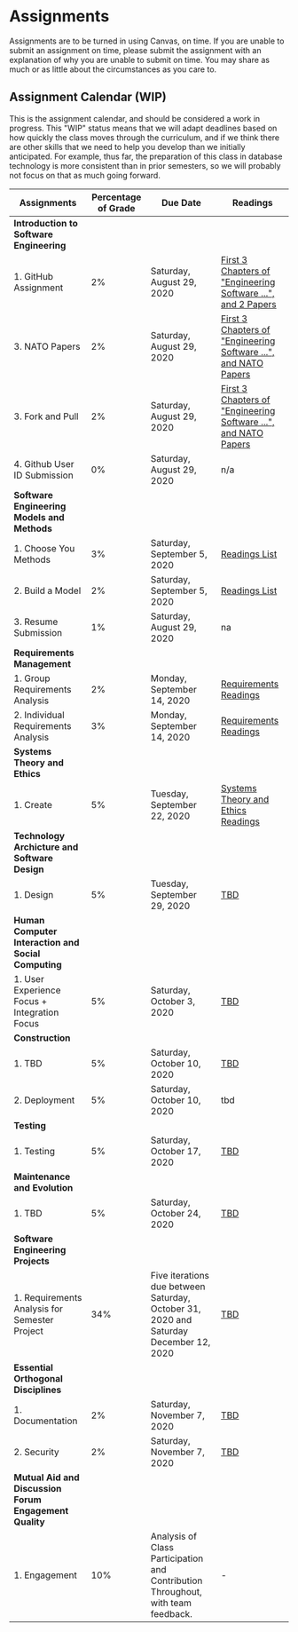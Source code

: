 # Assignments
Assignments are to be turned in using Canvas, on time. If you are unable to submit an assignment on time, please submit the assignment with an explanation of why you are unable to submit on time. You may share as much or as little about the circumstances as you care to. 

## Assignment Calendar (WIP)

This is the assignment calendar, and should be considered a work in progress. This "WIP" status means that we will adapt deadlines based on how quickly the class moves through the curriculum, and if we think there are other skills that we need to help you develop than we initially anticipated. For example, thus far, the preparation of this class in database technology is more consistent than in prior semesters, so we will probably not focus on that as much going forward. 


| **Assignments** | **Percentage of Grade** | **Due Date** | **Readings** | 
| --- | --- | -- | --- |
| **Introduction to Software Engineering** ||
| 1. GitHub Assignment | 2% | Saturday, August 29, 2020 | [First 3 Chapters of "Engineering Software ...", and 2 Papers](../01-introduction-to-software-engineering/readings/_Module-1-Readings.md) |
| 3. NATO Papers | 2% | Saturday, August 29, 2020 | [First 3 Chapters of "Engineering Software ...", and NATO Papers](../01-introduction-to-software-engineering/_Module-1-Readings.md) |
| 3. Fork and Pull | 2% | Saturday, August 29, 2020 | [First 3 Chapters of "Engineering Software ...", and NATO Papers](../01-introduction-to-software-engineering/_Module-1-Readings.md) |
| 4. Github User ID Submission | 0% | Saturday, August 29, 2020 | n/a |
| **Software Engineering Models and Methods** ||
| 1. Choose You Methods | 3% | Saturday, September 5, 2020 | [Readings List](../02-software-engineering-models-methods/readings/_Module-2-Readings.md) |
| 2. Build a Model | 2% | Saturday, September 5, 2020 | [Readings List](../02-software-engineering-models-methods/readings/_Module-2-Readings.md) |  
| 3. Resume Submission | 1% | Saturday, August 29, 2020 | na | 
| **Requirements Management** ||
| 1. Group Requirements Analysis  | 2% | Monday, September 14, 2020 | [Requirements Readings](../03-requirements/readings/_module-3-readings.md) | 
| 2. Individual Requirements Analysis  | 3% | Monday, September 14, 2020 | [Requirements Readings](../03-requirements/readings/_module-3-readings.md) | 
| **Systems Theory and Ethics** ||
| 1. Create | 5% |  Tuesday, September 22, 2020 | [Systems Theory and Ethics Readings](../04-systems-theory-and-ethics/readings.md) | 
| **Technology Archicture and Software Design** ||
| 1. Design | 5% |  Tuesday, September 29, 2020 | [TBD](../05-architecture-design/_design_readings.md) | 
| **Human Computer Interaction and Social Computing** ||
| 1. User Experience Focus + Integration Focus | 5% | Saturday, October 3, 2020 | [TBD]() |
| **Construction** ||
| 1. TBD | 5% | Saturday, October 10, 2020 |  [TBD]() |
| 2. Deployment | 5% | Saturday, October 10, 2020 | tbd |
| **Testing** ||
| 1. Testing | 5% | Saturday, October 17, 2020 |  [TBD]() |
| **Maintenance and Evolution**
| 1. TBD | 5% | Saturday, October 24, 2020 | [TBD]() |
| **Software Engineering Projects** ||
| 1. Requirements Analysis for Semester Project | 34% | Five iterations due between Saturday, October 31, 2020 and Saturday December 12, 2020 | [TBD]() |
| **Essential Orthogonal Disciplines** ||
| 1. Documentation | 2% | Saturday, November 7, 2020 | [TBD]() |
| 2. Security | 2% | Saturday, November 7, 2020 | [TBD]() |
| **Mutual Aid and Discussion Forum Engagement Quality** ||
| 1. Engagement | 10% | Analysis of Class Participation and Contribution Throughout, with team feedback. | - |
